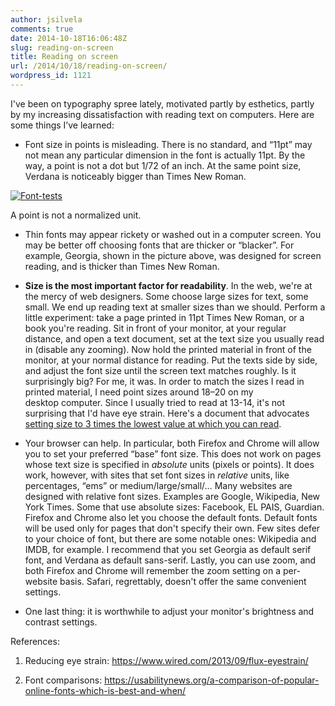 ```yaml
---
author: jsilvela
comments: true
date: 2014-10-18T16:06:48Z
slug: reading-on-screen
title: Reading on screen
url: /2014/10/18/reading-on-screen/
wordpress_id: 1121
---
```


I've been on typography spree lately, motivated partly by esthetics, partly by my increasing dissatisfaction with reading text on computers.
Here are some things I’ve learned:




  * Font size in points is misleading. There is no standard, and “11pt” may not mean any particular dimension in the font is actually 11pt. By the way, a point is not a dot but 1/72 of an inch. At the same point size, Verdana is noticeably bigger than Times New Roman.


[![Font-tests](https://jsilvela.files.wordpress.com/2014/10/font-tests.png)](https://jsilvela.files.wordpress.com/2014/10/font-tests.png)

A point is not a normalized unit.




  * Thin fonts may appear rickety or washed out in a computer screen. You may be better off choosing fonts that are thicker or “blacker”. For example, Georgia, shown in the picture above, was designed for screen reading, and is thicker than Times New Roman.


  * **Size is the most important factor for readability**. In the web, we're at the mercy of web designers. Some choose large sizes for text, some small. We end up reading text at smaller sizes than we should.
Perform a little experiment: take a page printed in 11pt Times New Roman, or a book you're reading. Sit in front of your monitor, at your regular distance, and open a text document, set at the text size you usually read in (disable any zooming). Now hold the printed material in front of the monitor, at your normal distance for reading. Put the texts side by side, and adjust the font size until the screen text matches roughly. Is it surprisingly big?
For me, it was. In order to match the sizes I read in printed material, I need point sizes around 18–20 on my desktop computer. Since I usually tried to read at 13-14, it's not surprising that I'd have eye strain. Here's a document that advocates [setting size to 3 times the lowest value at which you can read](https://www.wired.com/2013/09/flux-eyestrain/).


  * Your browser can help. In particular, both Firefox and Chrome will allow you to set your preferred “base” font size. This does not work on pages whose text size is specified in _absolute_ units (pixels or points). It does work, however, with sites that set font sizes in _relative_ units, like percentages, “ems” or medium/large/small/…
Many websites are designed with relative font sizes. Examples are Google, Wikipedia, New York Times. Some that use absolute sizes: Facebook, EL PAIS, Guardian.
Firefox and Chrome also let you choose the default fonts. Default fonts will be used only for pages that don't specify their own. Few sites defer to your choice of font, but there are some notable ones: Wikipedia and IMDB, for example.
I recommend that you set Georgia as default serif font, and Verdana as default sans-serif.
Lastly, you can use zoom, and both Firefox and Chrome will remember the zoom setting on a per-website basis.
Safari, regrettably, doesn't offer the same convenient settings.


  * One last thing: it is worthwhile to adjust your monitor's brightness and contrast settings.


References:


  1. Reducing eye strain: https://www.wired.com/2013/09/flux-eyestrain/


  2. Font comparisons: https://usabilitynews.org/a-comparison-of-popular-online-fonts-which-is-best-and-when/


